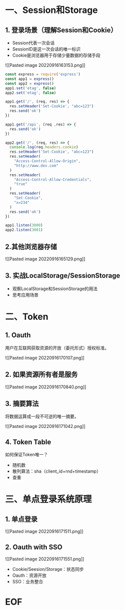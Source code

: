 # 一、Session和Storage

## 1. 登录场景（理解Session和Cookie）

- Session代表一次会话
- SessionID是这一次会话的唯一标识
- Cookie是浏览器用于存储少量数据的存储手段

![[Pasted image 20220916163153.png]]

```javascript
const express = require('express')
const app1 = express()
const app2 = express()
app1.set('etag', false)
app2.set('etag', false)

app1.get('/', (req, res) => {
  res.setHeader('Set-Cookie', "abc=123")
  res.send('ok')
})

app1.get('/api', (req ,res) => {
  res.send('ok')
})

app2.get('/', (req, res) => {
  console.log(req.headers.cookie)
  res.setHeader('Set-Cookie', "abc=123")
  res.setHeader(
    "Access-Control-Allow-Origin",
    "http://www.dev.com"
  )
  res.setHeader(
    "Access-Control-Allow-Credentials",
    "true"
  )
  res.setHeader(
    "Set-Cookie",
    "x=234"
  )
  res.send('ok')
})

app1.listen(3000)
app2.listen(3001)
```

## 2.其他浏览器存储

![[Pasted image 20220916165129.png]]

## 3. 实战LocalStorage/SessionStorage

- 观察LocalStorage和SessionStorage的用法
- 思考应用场景


# 二、Token

## 1. Oauth

用户在互联网获取资源的开放（委托形式）授权标准。

![[Pasted image 20220916170107.png]]

## 2. 如果资源所有者是服务

![[Pasted image 20220916170840.png]]

## 3. 摘要算法

将数据运算成一段不可逆的唯一摘要。

![[Pasted image 20220916171042.png]]

## 4. Token Table

如何保证Token唯一？

- 随机数
- 散列算法：sha（client_id+rnd+timestamp）
- 查重


# 三、单点登录系统原理

## 1. 单点登录

![[Pasted image 20220916171511.png]]

## 2. Oauth with SSO

![[Pasted image 20220916171551.png]]


- Cookie/Seesion/Storage：状态同步
- Oauth：资源开放
- SSO：业务整合



# EOF